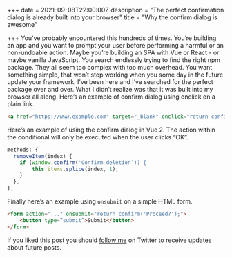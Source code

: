 +++
date = 2021-09-08T22:00:00Z
description = "The perfect confirmation dialog is already built into your browser"
title = "Why the confirm dialog is awesome"

+++
You've probably encountered this hundreds of times. You’re building an app and you want to prompt your user before performing a harmful or an non-undoable action.
Maybe you’re building an SPA with Vue or React - or maybe vanilla JavaScript. You search endlessly trying to find the right npm package. They all seem too complex with too much overhead. You want something simple, that won’t stop working when you some day in the future update your framework.
I’ve been here and I’ve searched for the perfect package over and over. What I didn’t realize was that it was built into my browser all along.
Here’s an example of confirm dialog using onclick on a plain link.
```html
<a href="https://www.example.com" target="_blank" onclick="return confirm('Processed?')">Click me</a>
```

Here’s an example of using the confirm dialog in Vue 2. The action within the conditional will only be executed when the user clicks “OK”.
```js
methods: {
  removeItem(index) {
    if (window.confirm('Confirm deletion’)) {
        this.items.splice(index, 1);
    }
  },
},
```

Finally here’s an example using `onsubmit` on a simple HTML form.
```html
<form action="..." onsubmit="return confirm('Proceed?');">
    <button type=”submit”>Submit</button>
</form>
```

If you liked this post you should [follow me](https://www.twitter.com/ecrmnn) on Twitter to receive updates about future posts.
